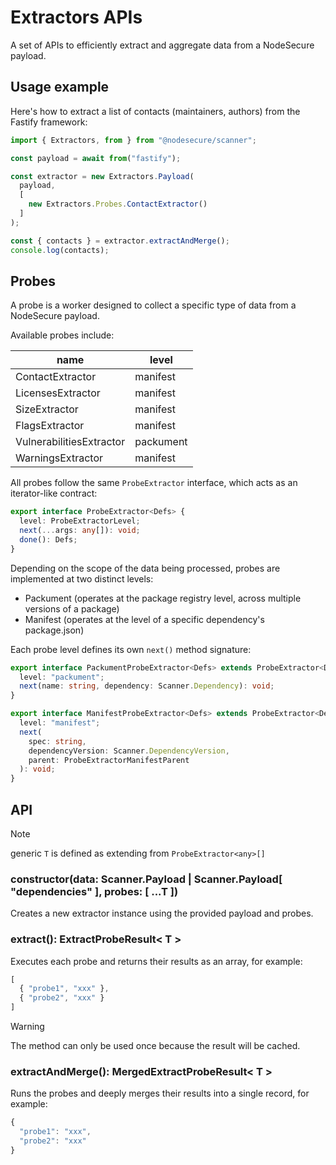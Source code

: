 # Extractors APIs

A set of APIs to efficiently extract and aggregate data from a NodeSecure payload.

## Usage example

Here's how to extract a list of contacts (maintainers, authors) from the Fastify framework:

```ts
import { Extractors, from } from "@nodesecure/scanner";

const payload = await from("fastify");

const extractor = new Extractors.Payload(
  payload,
  [
    new Extractors.Probes.ContactExtractor()
  ]
);

const { contacts } = extractor.extractAndMerge();
console.log(contacts);
```

## Probes

A probe is a worker designed to collect a specific type of data from a NodeSecure payload.

Available probes include:


| name | level |
| --- | --- |
| ContactExtractor | manifest |
| LicensesExtractor | manifest |
| SizeExtractor | manifest |
| FlagsExtractor | manifest |
| VulnerabilitiesExtractor | packument |
| WarningsExtractor | manifest |

All probes follow the same `ProbeExtractor` interface, which acts as an iterator-like contract:

```ts
export interface ProbeExtractor<Defs> {
  level: ProbeExtractorLevel;
  next(...args: any[]): void;
  done(): Defs;
}
```

Depending on the scope of the data being processed, probes are implemented at two distinct levels:

- Packument (operates at the package registry level, across multiple versions of a package)
- Manifest (operates at the level of a specific dependency's package.json)

Each probe level defines its own `next()` method signature:

```ts
export interface PackumentProbeExtractor<Defs> extends ProbeExtractor<Defs> {
  level: "packument";
  next(name: string, dependency: Scanner.Dependency): void;
}

export interface ManifestProbeExtractor<Defs> extends ProbeExtractor<Defs> {
  level: "manifest";
  next(
    spec: string,
    dependencyVersion: Scanner.DependencyVersion,
    parent: ProbeExtractorManifestParent
  ): void;
}
```

## API

> [!NOTE]
> generic `T` is defined as extending from `ProbeExtractor<any>[]`

### constructor(data: Scanner.Payload | Scanner.Payload[ "dependencies" ], probes: [ ...T ])

Creates a new extractor instance using the provided payload and probes.

### extract(): ExtractProbeResult< T >

Executes each probe and returns their results as an array, for example:

```js
[
  { "probe1", "xxx" },
  { "probe2", "xxx" }
]
```

> [!WARNING]
> The method can only be used once because the result will be cached.

### extractAndMerge(): MergedExtractProbeResult< T >

Runs the probes and deeply merges their results into a single record, for example:

```js
{
  "probe1": "xxx",
  "probe2": "xxx"
}
```
